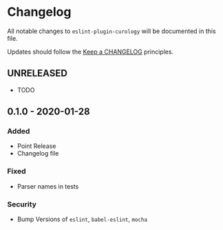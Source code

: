 # Changelog

All notable changes to `eslint-plugin-curology` will be documented in this file.

Updates should follow the [Keep a CHANGELOG](http://keepachangelog.com/) principles.

## UNRELEASED
- TODO

## 0.1.0 - 2020-01-28

### Added
- Point Release
- Changelog file

### Fixed
- Parser names in tests

### Security
- Bump Versions of `eslint`, `babel-eslint`, `mocha`